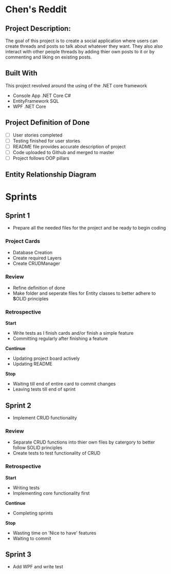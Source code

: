 # Chen's Reddit
## Project Description:
The goal of this project is to create a social application where users can create threads and posts so talk about whatever they want. They also also interact with other people threads by adding thier own posts to it or by commenting and liking on existing posts.

## Built With
This project revolved around the using of the .NET core framework
 - Console App .NET Core C#
 - EntityFramework SQL
 - WPF .NET Core
 
 ## Project Definition of Done
 - [ ] User stories completed
 - [ ] Testing finished for user stories
 - [ ] README file provides accurate description of project
 - [ ] Code uploaded to Github and merged to master
 - [ ] Project follows OOP pillars
 
 ## Entity Relationship Diagram
 

# Sprints
## Sprint 1
- Prepare all the needed files for the project and be ready to begin coding

### Project Cards
- Database Creation
- Create required Layers
- Create CRUDManager

### Review
+ Refine definition of done
+ Make folder and seperate files for Entity classes to better adhere to **S**OLID principles

### Retrospective
**Start**
- Write tests as I finish cards and/or finish a simple feature
- Committing regularly after finishing a feature

**Continue**
- Updating project board actively
- Updating README

**Stop**
- Waiting till end of entire card to commit changes
- Leaving tests till end of sprint

## Sprint 2
- Implement CRUD functionality

### Review
- Separate CRUD functions into thier own files by catergory to better follow SOLID principles
- Create tests to test functionality of CRUD

### Retrospective
**Start**
- Writing tests
- Implementing core functionality first

**Continue**
- Completing sprints

**Stop**
- Wasting time on 'Nice to have' features
- Waiting to commit

## Sprint 3
- Add WPF and write test
